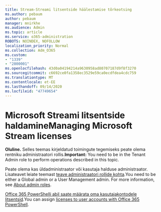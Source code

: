 ```yaml
---
title: Stream-Streami litsentside häälestamise tõrkeotsing
ms.author: pebaum
author: pebaum
manager: mnirkhe
ms.audience: Admin
ms.topic: article
ms.service: o365-administration
ROBOTS: NOINDEX, NOFOLLOW
localization_priority: Normal
ms.collection: Adm_O365
ms.custom:
- "1339"
- "2800001"
ms.openlocfilehash: 43d0a04194214a9630958ad80707187d9f8f3270
ms.sourcegitcommit: c6692ce0fa1358ec3529e59ca0ecdfdea4cdc759
ms.translationtype: MT
ms.contentlocale: et-EE
ms.lasthandoff: 09/14/2020
ms.locfileid: "47749654"
---
```

# <a name="managing-microsoft-stream-licenses"></a><span data-ttu-id="2de7c-102">Microsoft Streami litsentside haldamine</span><span class="sxs-lookup"><span data-stu-id="2de7c-102">Managing Microsoft Stream licenses</span></span>

<span data-ttu-id="2de7c-103">**Oluline.** Selles teemas kirjeldatud toimingute tegemiseks peate olema rentniku administraatori rollis.</span><span class="sxs-lookup"><span data-stu-id="2de7c-103">**Important:** You need to be in the Tenant Admin role to perform operations described in this topic.</span></span>

<span data-ttu-id="2de7c-104">Peate olema kas üldadministraator või kasutaja halduse administraator. Lisateavet leiate teemast [teave administraatori rollide kohta](https://docs.microsoft.com/microsoft-365/admin/add-users/about-admin-roles).</span><span class="sxs-lookup"><span data-stu-id="2de7c-104">You need to be either a Global admin or a User Management admin. For more information, see [About admin roles](https://docs.microsoft.com/microsoft-365/admin/add-users/about-admin-roles).</span></span>

<span data-ttu-id="2de7c-105">[Office 365 PowerShelli abil saate määrata oma kasutajakontodele litsentsid](https://go.microsoft.com/fwlink/p/?linkid=850410).</span><span class="sxs-lookup"><span data-stu-id="2de7c-105">You can assign [licenses to user accounts with Office 365 PowerShell](https://go.microsoft.com/fwlink/p/?linkid=850410).</span></span>
